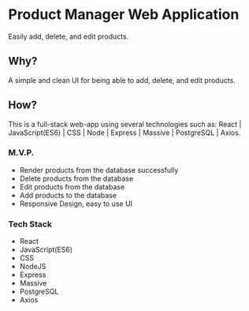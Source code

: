 # Product Manager Web Application
Easily add, delete, and edit products.
## Why?
A simple and clean UI for being able to add, delete, and edit products.
## How?
This is a full-stack web-app using several technologies such as: React | JavaScript(ES6) | CSS | Node | Express | Massive | PostgreSQL | Axios.
### M.V.P.
* Render products from the database successfully
* Delete products from the database
* Edit products from the database 
* Add products to the database
* Responsive Design, easy to use UI
### Tech Stack
* React
* JavaScript(ES6)
* CSS
* NodeJS
* Express
* Massive
* PostgreSQL
* Axios
